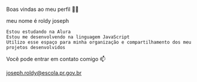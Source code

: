 Boas vindas ao meu perfil 💙💙

meu nome é roldy joseph

    Estou estudando na Alura
    Estou me desenvolvendo na linguagem JavaScript
    Utilizo esse espaço para minha organização e compartilhamento dos meu projetos desenvolvidos

Você pode entrar em contato comigo 📫

joseph.roldy@escola.pr.gov.br

